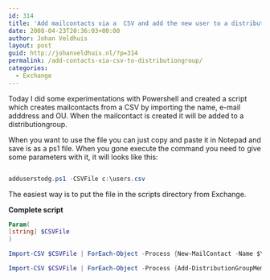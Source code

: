 ```yaml
---
id: 314
title: 'Add mailcontacts via a  CSV and add the new user to a distributiongroup'
date: 2008-04-23T20:36:03+00:00
author: Johan Veldhuis
layout: post
guid: http://johanveldhuis.nl/?p=314
permalink: /add-contacts-via-csv-to-distributiongroup/
categories:
  - Exchange
---
```

Today I did some experimentations with Powershell and created a script which creates mailcontacts from a CSV by importing the name, e-mail adddress and OU. When the mailcontact is created it will be added to a distributiongroup.

When you want to use the file you can just copy and paste it in Notepad and save is as a ps1 file. When you gone execute the command you need to give some parameters with it, it will looks like this:

```PowerShell

adduserstodg.ps1 -CSVFile c:\users.csv
```
The easiest way is to put the file in the scripts directory from Exchange.

**Complete script**

```PowerShell
Param(
[string] $CSVFile
)

Import-CSV $CSVFile | ForEach-Object -Process {New-MailContact -Name $\_.name -ExternalEmailAddress $\_.email -OrganizationalUnit $_.ou}

Import-CSV $CSVFile | ForEach-Object -Process {Add-DistributionGroupMember -Identity DistibutionGroupName -Member $_.name}
```